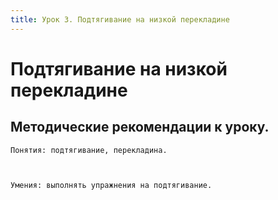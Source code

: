 ```yaml
---
title: Урок 3. Подтягивание на низкой перекладине
---
```


# Подтягивание на низкой перекладине

## Методические рекомендации к уроку.

<p>
	Понятия: подтягивание, перекладина. 
</p>
<div>
	 
</div>
<p>
	Умения: выполнять упражнения на подтягивание.
</p>
